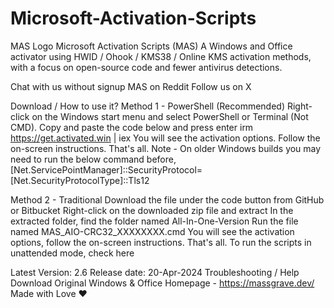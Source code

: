 # Microsoft-Activation-Scripts
MAS Logo
Microsoft Activation Scripts (MAS)
A Windows and Office activator using HWID / Ohook / KMS38 / Online KMS activation methods, with a focus on open-source code and fewer antivirus detections.

Chat with us without signup MAS on Reddit Follow us on X

Download / How to use it?
Method 1 - PowerShell (Recommended)
Right-click on the Windows start menu and select PowerShell or Terminal (Not CMD).
Copy and paste the code below and press enter
irm https://get.activated.win | iex
You will see the activation options. Follow the on-screen instructions.
That's all.
Note - On older Windows builds you may need to run the below command before,
[Net.ServicePointManager]::SecurityProtocol=[Net.SecurityProtocolType]::Tls12

Method 2 - Traditional
Download the file under the code button from GitHub or Bitbucket
Right-click on the downloaded zip file and extract
In the extracted folder, find the folder named All-In-One-Version
Run the file named MAS_AIO-CRC32_XXXXXXXX.cmd
You will see the activation options, follow the on-screen instructions.
That's all.
To run the scripts in unattended mode, check here


Latest Version: 2.6
Release date: 20-Apr-2024
Troubleshooting / Help
Download Original Windows & Office
Homepage - https://massgrave.dev/
Made with Love ❤️
